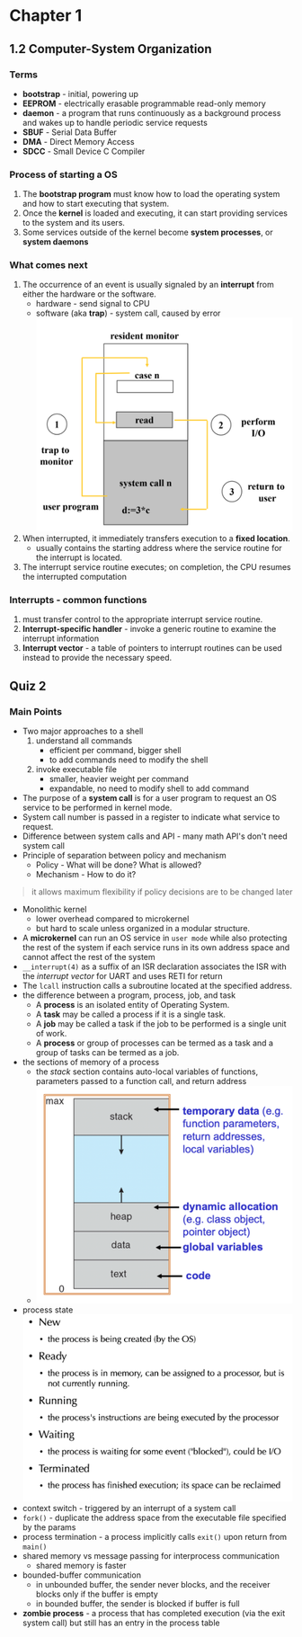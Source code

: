  # Chapter 1

## 1.2 Computer-System Organization

### Terms
- **bootstrap** - initial, powering up
- **EEPROM** - electrically erasable programmable read-only memory
- **daemon** - a program that runs continuously as a background process and wakes up to handle periodic service requests
- **SBUF** - Serial Data Buffer
- **DMA** - Direct Memory Access
- **SDCC** - Small Device C Compiler
### Process of starting a OS
1.  The **bootstrap program** must know how to load the operating system and how to start executing that system.
2. Once the **kernel** is loaded and executing, it can start providing services to the system and its users.
3. Some services outside of the kernel become **system processes**, or **system daemons**
### What comes next
1. The occurrence of an event is usually signaled by an **interrupt** from either the hardware or the software.
	- hardware - send signal to CPU
	- software (aka **trap**) - system call, caused by error
	![](software-interrupt.png)
2. When interrupted, it immediately transfers execution to a **fixed location**.
	- usually contains the starting address where the service routine for the interrupt is located.
3. The interrupt service routine executes; on completion, the CPU resumes the interrupted computation

### Interrupts - common functions
1. must transfer control to the appropriate interrupt service routine.
2. **Interrupt-specific handler** - invoke a generic routine to examine the interrupt information
3. **Interrupt vector** - a table of pointers to interrupt routines can be used instead to provide the necessary speed.
## Quiz 2
### Main Points
- Two major approaches to a shell
	1. understand all commands
		- efficient per command, bigger shell
		- to add commands need to modify the shell
	2. invoke executable file
		- smaller, heavier weight per command
		- expandable, no need to modify shell to add command
- The purpose of a **system call** is for a user program to request an OS service to be performed in kernel mode.
- System call number is passed in a register to indicate what service to request.
- Difference between system calls and API - many math API's don't need system call
- Principle of separation between policy and mechanism
	- Policy - What will be done? What is allowed?
	- Mechanism - How to do it?
> it allows maximum flexibility if policy decisions are to be changed later
- Monolithic kernel
	- lower overhead compared to microkernel 
	- but hard to scale unless organized in a modular structure.
- A **microkernel** can run an OS service in `user mode` while also protecting the rest of the system if each service runs in its own address space and cannot affect the rest of the system 
- `__interrupt(4)` as a suffix of an ISR declaration associates the ISR with the *interrupt vector* for UART and uses RETI for return
- The `lcall` instruction calls a subroutine located at the specified address.
- the difference between a program, process, job, and task
	- A **process** is an isolated entity of Operating System. 
	- A **task** may be called a process if it is a single task. 
	- A **job** may be called a task if the job to be performed is a single unit of work. 
	- A **process** or group of processes can be termed as a task and a group of tasks can be termed as a job.
- the sections of memory of a process
	- the _stack_ section contains auto-local variables of functions, parameters passed to a function call, and return address
	- ![](sections.png)
- process state
	![](process-state.png)
- context switch - triggered by an interrupt of a system call
- `fork()` - duplicate the address space from the executable file specified by the params
- process termination - a process implicitly calls `exit()` upon return from `main()`
- shared memory vs message passing for interprocess communication
	- shared memory is faster
- bounded-buffer communication
	- in unbounded buffer, the sender never blocks, and the receiver blocks only if the buffer is empty
	- in bounded buffer, the sender is blocked if buffer is full
- **zombie process** - a process that has completed execution (via the exit system call) but still has an entry in the process table
